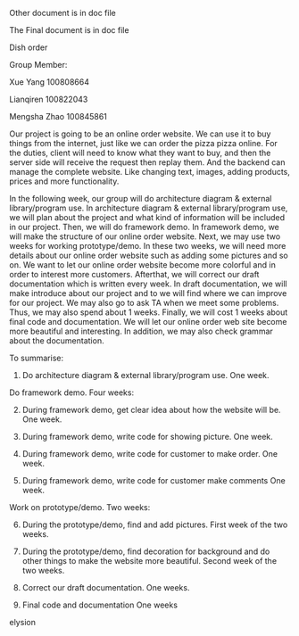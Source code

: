 Other document is in doc file

The Final document is in doc file

Dish order

Group Member:

Xue Yang 100808664

Lianqiren 100822043

Mengsha Zhao 100845861

Our project is going to be an online order website. We can use it to buy things from the internet, just like we can order the pizza pizza online. For the duties, client will need to know what they want to buy, and then the server side will receive the request then replay them. And the backend can manage the complete website. Like changing text, images, adding products, prices and more functionality.

In the following week, our group will do architecture diagram & external library/program use. In architecture diagram & external library/program use, we will plan about the project and what kind of information will be included in our project. Then, we will do framework demo. In framework demo, we will make the structure of our online order website. Next, we may use two weeks for working prototype/demo. In these two weeks, we will need more details about our online order website such as adding some pictures and so on. We want to let our online order website become more colorful and in order to interest more customers. Afterthat, we will correct our draft documentation which is written every week. In draft documentation, we will make introduce about our project and to we will find where we can improve for our project. We may also go to ask TA when we meet some problems. Thus, we may also spend about 1 weeks. Finally, we will cost 1 weeks about final code and documentation. We will let our online order web site become more beautiful and interesting. In addition, we may also check grammar about the documentation.

To summarise:
1. Do architecture diagram & external library/program use.
   One week. 

Do framework demo. 
Four weeks:

2. During framework demo, get clear idea about how the website will be.
   One week.

3. During framework demo, write code for showing picture.
   One week.

4. During framework demo, write code for customer to make order.
   One week.

5. During framework demo, write code for customer make comments
   One week.   

Work on prototype/demo.
Two weeks:

6. During the prototype/demo, find and add pictures.
   First week of the two weeks.

7. During the prototype/demo, find decoration for background and            do other things to make the website more beautiful.
   Second week of the two weeks.

8. Correct our draft documentation. 
   One weeks.

9. Final code and documentation
   One weeks



elysion
